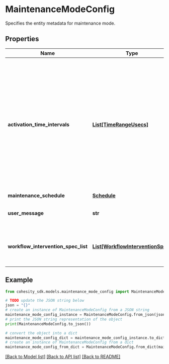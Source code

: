 # MaintenanceModeConfig

Specifies the entity metadata for maintenance mode.

## Properties

Name | Type | Description | Notes
------------ | ------------- | ------------- | -------------
**activation_time_intervals** | [**List[TimeRangeUsecs]**](TimeRangeUsecs.md) | Specifies the absolute intervals where the maintenance schedule is valid, i.e. maintenance_shedule is considered only for these time ranges. (For example, if there is one time range with [now_usecs, now_usecs + 10 days], the action will be done during the maintenance_schedule for the next 10 days.)The start time must be specified. The end time can be -1 which would denote an indefinite maintenance mode. | [optional] 
**maintenance_schedule** | [**Schedule**](Schedule.md) |  | [optional] 
**user_message** | **str** | User provided message associated with this maintenance mode. | [optional] 
**workflow_intervention_spec_list** | [**List[WorkflowInterventionSpec]**](WorkflowInterventionSpec.md) | Specifies the type of intervention for different workflows when the source goes into maintenance mode. | [optional] 

## Example

```python
from cohesity_sdk.models.maintenance_mode_config import MaintenanceModeConfig

# TODO update the JSON string below
json = "{}"
# create an instance of MaintenanceModeConfig from a JSON string
maintenance_mode_config_instance = MaintenanceModeConfig.from_json(json)
# print the JSON string representation of the object
print(MaintenanceModeConfig.to_json())

# convert the object into a dict
maintenance_mode_config_dict = maintenance_mode_config_instance.to_dict()
# create an instance of MaintenanceModeConfig from a dict
maintenance_mode_config_from_dict = MaintenanceModeConfig.from_dict(maintenance_mode_config_dict)
```
[[Back to Model list]](../README.md#documentation-for-models) [[Back to API list]](../README.md#documentation-for-api-endpoints) [[Back to README]](../README.md)



